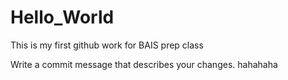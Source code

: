# Hello_World
This is my first github work for BAIS prep class

Write a commit message that describes your changes.
hahahaha
